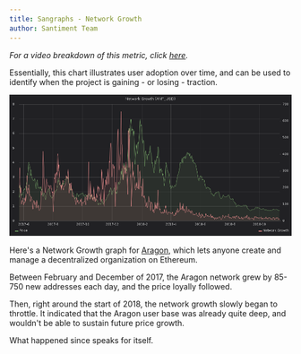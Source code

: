 ```yaml
---
title: Sangraphs - Network Growth
author: Santiment Team
---
```


*For a video breakdown of this metric, click*
[*here*](https://drive.google.com/file/d/1uPwZr-ZuF7oDu7seixOdzGv0ehc8Vp1u/view?usp=sharing)*.*

Essentially, this chart illustrates user adoption over time, and can be
used to identify when the project is gaining - or losing - traction.

![](e0553cbe07ebc5fae995bb3ad585f3a10ed91e2b.png)

Here's a Network Growth graph for [Aragon](https://aragon.org/), which
lets anyone create and manage a decentralized organization on Ethereum.

Between February and December of 2017, the Aragon network grew by 85-750
new addresses each day, and the price loyally followed.

Then, right around the start of 2018, the network growth slowly began to
throttle. It indicated that the Aragon user base was already quite deep,
and wouldn't be able to sustain future price growth.

What happened since speaks for itself.
